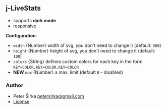 ## j-LiveStats

- supports __dark mode__
- responsive

__Configuration__:

- `width` {Number} width of svg, you don't need to change it (default: `500`)
- `height` {Number} height of svg, you don't need to change it (default: `100`)
- `colors` {String} defines custom colors for each key in the form `KEY=COLOR,KEY=COLOR,KEY=COLOR`
- __NEW__ `max` {Number} a max. limit (default `0` - disabled)

### Author

- Peter Širka <petersirka@gmail.com>
- [License](https://www.totaljs.com/license/)